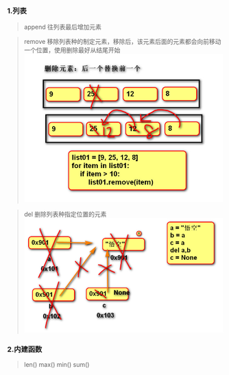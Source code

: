 ### 1.列表
>append  往列表最后增加元素

>remove  移除列表种的制定元素，移除后，该元素后面的元素都会向前移动一个位置，使用删除最好从结尾开始
![remove](../day05/删除原理.jpg "remove")

>del     删除列表种指定位置的元素
![del](../day03/del.jpg "del")

### 2.内建函数
>len() 
max() 
min() 
sum()
